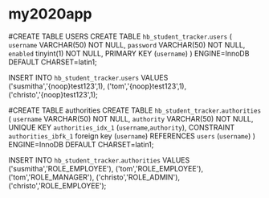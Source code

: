 # my2020app

#CREATE TABLE USERS
CREATE TABLE `hb_student_tracker`.`users` (
  `username` VARCHAR(50) NOT NULL,
  `password` VARCHAR(50) NOT NULL,
  `enabled` tinyint(1) NOT NULL,
  PRIMARY KEY (`username`)
 ) ENGINE=InnoDB DEFAULT CHARSET=latin1;

INSERT INTO `hb_student_tracker`.`users`
 VALUES
 ('susmitha','{noop}test123',1),
 ('tom','{noop}test123',1),
 ('christo','{noop}test123',1);


 #CREATE TABLE authorities
CREATE TABLE `hb_student_tracker`.`authorities` (
  `username` VARCHAR(50) NOT NULL,
  `authority` VARCHAR(50) NOT NULL,
  UNIQUE KEY `authorities_idx_1` (`username`,`authority`),
  CONSTRAINT `authorities_ibfk_1`
  foreign key (`username`)
  REFERENCES `users` (`username`)
) ENGINE=InnoDB DEFAULT CHARSET=latin1;

INSERT INTO `hb_student_tracker`.`authorities`
 VALUES
 ('susmitha','ROLE_EMPLOYEE'),
 ('tom','ROLE_EMPLOYEE'),
 ('tom','ROLE_MANAGER'),
 ('christo','ROLE_ADMIN'),
 ('christo','ROLE_EMPLOYEE');
